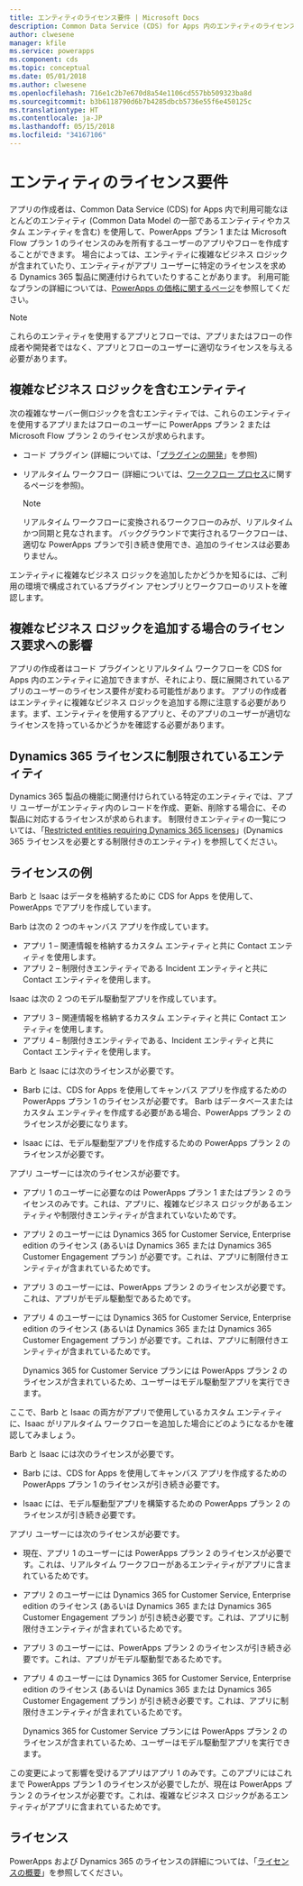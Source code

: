 ```yaml
---
title: エンティティのライセンス要件 | Microsoft Docs
description: Common Data Service (CDS) for Apps 内のエンティティのライセンス要件の説明です。
author: clwesene
manager: kfile
ms.service: powerapps
ms.component: cds
ms.topic: conceptual
ms.date: 05/01/2018
ms.author: clwesene
ms.openlocfilehash: 716e1c2b7e670d8a54e1106cd557bb509323ba8d
ms.sourcegitcommit: b3b6118790d6b7b4285dbcb5736e55f6e450125c
ms.translationtype: HT
ms.contentlocale: ja-JP
ms.lasthandoff: 05/15/2018
ms.locfileid: "34167106"
---
```

# <a name="license-requirements-for-entities"></a>エンティティのライセンス要件
アプリの作成者は、Common Data Service (CDS) for Apps 内で利用可能なほとんどのエンティティ (Common Data Model の一部であるエンティティやカスタム エンティティを含む) を使用して、PowerApps プラン 1 または Microsoft Flow プラン 1 のライセンスのみを所有するユーザーのアプリやフローを作成することができます。 場合によっては、エンティティに複雑なビジネス ロジックが含まれていたり、エンティティがアプリ ユーザーに特定のライセンスを求める Dynamics 365 製品に関連付けられていたりすることがあります。 利用可能なプランの詳細については、[PowerApps の価格に関するページ](https://powerapps.microsoft.com/pricing)を参照してください。

> [!NOTE]
> これらのエンティティを使用するアプリとフローでは、アプリまたはフローの作成者や開発者ではなく、アプリとフローのユーザーに適切なライセンスを与える必要があります。

## <a name="entities-with-complex-business-logic"></a>複雑なビジネス ロジックを含むエンティティ
次の複雑なサーバー側ロジックを含むエンティティでは、これらのエンティティを使用するアプリまたはフローのユーザーに PowerApps プラン 2 または Microsoft Flow プラン 2 のライセンスが求められます。

* コード プラグイン (詳細については、「[プラグインの開発](https://docs.microsoft.com/dynamics365/customer-engagement/developer/plugin-development)」を参照)
* リアルタイム ワークフロー (詳細については、[ワークフロー プロセス](https://docs.microsoft.com/dynamics365/customer-engagement/customize/workflow-processes)に関するページを参照)。

    > [!NOTE]
    >  リアルタイム ワークフローに変換されるワークフローのみが、リアルタイムかつ同期と見なされます。 バックグラウンドで実行されるワークフローは、適切な PowerApps プランで引き続き使用でき、追加のライセンスは必要ありません。

エンティティに複雑なビジネス ロジックを追加したかどうかを知るには、ご利用の環境で構成されているプラグイン アセンブリとワークフローのリストを確認します。

## <a name="impacting-license-requirements-when-adding-complex-business-logic"></a>複雑なビジネス ロジックを追加する場合のライセンス要求への影響
アプリの作成者はコード プラグインとリアルタイム ワークフローを CDS for Apps 内のエンティティに追加できますが、それにより、既に展開されているアプリのユーザーのライセンス要件が変わる可能性があります。 アプリの作成者はエンティティに複雑なビジネス ロジックを追加する際に注意する必要があります。まず、エンティティを使用するアプリと、そのアプリのユーザーが適切なライセンスを持っているかどうかを確認する必要があります。

## <a name="entities-restricted-to-dynamics-365-licenses"></a>Dynamics 365 ライセンスに制限されているエンティティ
Dynamics 365 製品の機能に関連付けられている特定のエンティティでは、アプリ ユーザーがエンティティ内のレコードを作成、更新、削除する場合に、その製品に対応するライセンスが求められます。 制限付きエンティティの一覧については、「[Restricted entities requiring Dynamics 365 licenses](data-platform-restricted-entities.md)」(Dynamics 365 ライセンスを必要とする制限付きのエンティティ) を参照してください。

## <a name="licensing-example"></a>ライセンスの例
Barb と Isaac はデータを格納するために CDS for Apps を使用して、PowerApps でアプリを作成しています。

Barb は次の 2 つのキャンバス アプリを作成しています。

* アプリ 1 &ndash; 関連情報を格納するカスタム エンティティと共に Contact エンティティを使用します。
* アプリ 2 &ndash; 制限付きエンティティである Incident エンティティと共に Contact エンティティを使用します。

Isaac は次の 2 つのモデル駆動型アプリを作成しています。

* アプリ 3 &ndash; 関連情報を格納するカスタム エンティティと共に Contact エンティティを使用します。
* アプリ 4 &ndash; 制限付きエンティティである、Incident エンティティと共に Contact エンティティを使用します。

Barb と Isaac には次のライセンスが必要です。
* Barb には、CDS for Apps を使用してキャンバス アプリを作成するための PowerApps プラン 1 のライセンスが必要です。 Barb はデータベースまたはカスタム エンティティを作成する必要がある場合、PowerApps プラン 2 のライセンスが必要になります。

* Isaac には、モデル駆動型アプリを作成するための PowerApps プラン 2 のライセンスが必要です。

アプリ ユーザーには次のライセンスが必要です。
* アプリ 1 のユーザーに必要なのは PowerApps プラン 1 またはプラン 2 のライセンスのみです。これは、アプリに、複雑なビジネス ロジックがあるエンティティや制限付きエンティティが含まれていないためです。

* アプリ 2 のユーザーには Dynamics 365 for Customer Service, Enterprise edition のライセンス (あるいは Dynamics 365 または Dynamics 365 Customer Engagement プラン) が必要です。これは、アプリに制限付きエンティティが含まれているためです。

* アプリ 3 のユーザーには、PowerApps プラン 2 のライセンスが必要です。これは、アプリがモデル駆動型であるためです。

* アプリ 4 のユーザーには Dynamics 365 for Customer Service, Enterprise edition のライセンス (あるいは Dynamics 365 または Dynamics 365 Customer Engagement プラン) が必要です。これは、アプリに制限付きエンティティが含まれているためです。

    Dynamics 365 for Customer Service プランには PowerApps プラン 2 のライセンスが含まれているため、ユーザーはモデル駆動型アプリを実行できます。

ここで、Barb と Isaac の両方がアプリで使用しているカスタム エンティティに、Isaac がリアルタイム ワークフローを追加した場合にどのようになるかを確認してみましょう。

Barb と Isaac には次のライセンスが必要です。
* Barb には、CDS for Apps を使用してキャンバス アプリを作成するための PowerApps プラン 1 のライセンスが引き続き必要です。

* Isaac には、モデル駆動型アプリを構築するための PowerApps プラン 2 のライセンスが引き続き必要です。

アプリ ユーザーには次のライセンスが必要です。
* 現在、アプリ 1 のユーザーには PowerApps プラン 2 のライセンスが必要です。これは、リアルタイム ワークフローがあるエンティティがアプリに含まれているためです。

* アプリ 2 のユーザーには Dynamics 365 for Customer Service, Enterprise edition のライセンス (あるいは Dynamics 365 または Dynamics 365 Customer Engagement プラン) が引き続き必要です。これは、アプリに制限付きエンティティが含まれているためです。 

* アプリ 3 のユーザーには、PowerApps プラン 2 のライセンスが引き続き必要です。これは、アプリがモデル駆動型であるためです。

* アプリ 4 のユーザーには Dynamics 365 for Customer Service, Enterprise edition のライセンス (あるいは Dynamics 365 または Dynamics 365 Customer Engagement プラン) が引き続き必要です。これは、アプリに制限付きエンティティが含まれているためです。

    Dynamics 365 for Customer Service プランには PowerApps プラン 2 のライセンスが含まれているため、ユーザーはモデル駆動型アプリを実行できます。

この変更によって影響を受けるアプリはアプリ 1 のみです。このアプリにはこれまで PowerApps プラン 1 のライセンスが必要でしたが、現在は PowerApps プラン 2 のライセンスが必要です。これは、複雑なビジネス ロジックがあるエンティティがアプリに含まれているためです。 

## <a name="licensing"></a>ライセンス
PowerApps および Dynamics 365 のライセンスの詳細については、「[ライセンスの概要](../../administrator/pricing-billing-skus.md)」を参照してください。
